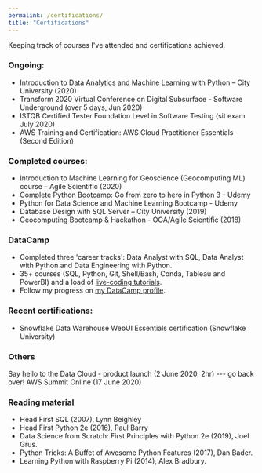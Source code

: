 ```yaml
---
permalink: /certifications/
title: "Certifications"
---
```

Keeping track of courses I've attended and certifications achieved.

### Ongoing:
- Introduction to Data Analytics and Machine Learning with Python – City University (2020) 
- Transform 2020 Virtual Conference on Digital Subsurface - Software Underground (over 5 days, Jun 2020)
- ISTQB Certified Tester Foundation Level in Software Testing (sit exam July 2020)
- AWS Training and Certification: AWS Cloud Practitioner Essentials (Second Edition)

### Completed courses:
- Introduction to Machine Learning for Geoscience (Geocomputing ML) course – Agile Scientific (2020)
- Complete Python Bootcamp: Go from zero to hero in Python 3 - Udemy
- Python for Data Science and Machine Learning Bootcamp - Udemy
- Database Design with SQL Server – City University (2019)
- Geocomputing Bootcamp & Hackathon - OGA/Agile Scientific (2018)

### DataCamp
- Completed three 'career tracks': Data Analyst with SQL, Data Analyst with Python and Data Engineering with Python.
- 35+ courses (SQL, Python, Git, Shell/Bash, Conda, Tableau and PowerBI) and a load of <a href="_posts/2020-06-05-datacamp-live-training.md">live-coding tutorials</a>.
- Follow my progress on <a href="https://www.datacamp.com/profile/alanw" target="_blank">my DataCamp profile</a>.

### Recent certifications:
- Snowflake Data Warehouse WebUI Essentials certification (Snowflake University)

### Others
Say hello to the Data Cloud - product launch (2 June 2020, 2hr) --- go back over!
AWS Summit Online (17 June 2020)

### Reading material
- Head First SQL (2007), Lynn Beighley
- Head First Python 2e (2016), Paul Barry
- Data Science from Scratch: First Principles with Python 2e (2019), Joel Grus.
- Python Tricks: A Buffet of Awesome Python Features (2017), Dan Bader.
- Learning Python with Raspberry Pi (2014), Alex Bradbury.